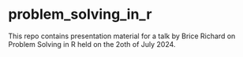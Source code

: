 # problem_solving_in_r
This repo contains presentation material for a talk by Brice Richard on Problem Solving in R held on the 2oth of July 2024.
